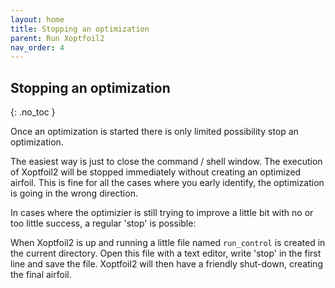 ```yaml
---
layout: home
title: Stopping an optimization
parent: Run Xoptfoil2
nav_order: 4
---
```



## Stopping an optimization
{: .no_toc }

Once an optimization is started there is only limited possibility stop an optimization.

The easiest way is just to close the command / shell window. The execution of Xoptfoil2 will be 
stopped immediately without creating an optimized airfoil. This is fine for all the cases where you early identify, the optimization is going in the wrong direction. 

In cases where the optimizier is still trying to improve a little bit with no or too little success, a regular 'stop' is possible: 

When Xoptfoil2 is up and running a little file named `run_control` is created in the current directory. 
Open this file with a text editor, write 'stop' in the first line and save the file. Xoptfoil2 will then have a friendly shut-down, creating the final airfoil. 
